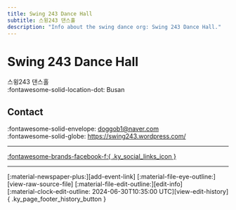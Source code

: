 ```yaml
---
title: Swing 243 Dance Hall
subtitle: 스윙243 댄스홀
description: "Info about the swing dance org: Swing 243 Dance Hall."
---
```


# Swing 243 Dance Hall

스윙243 댄스홀  
:fontawesome-solid-location-dot: Busan  


## Contact

:fontawesome-solid-envelope: <doggob1@naver.com>  
:fontawesome-solid-globe: <https://swing243.wordpress.com/>  

---

 [:fontawesome-brands-facebook-f:{ .ky_social_links_icon }](https://www.facebook.com/swing243)

---

<div class="ky_page_footer" markdown>
<div class="ky_page_footer_trailing" markdown="span">
[:material-newspaper-plus:][add-event-link]
[:material-file-eye-outline:][view-raw-source-file]
[:material-file-edit-outline:][edit-info]
</div>
<div class="ky_page_footer_leading" markdown="span">
[:material-clock-edit-outline: 2024-06-30T10:35:00 UTC][view-edit-history]{ .ky_page_footer_history_button }
</div>
</div>

[add-event-link]: https://github.com/swingdance/events/issues/new?assignees=&labels=add+event&projects=&template=02-add_entity.yml&title=Add%20Event%3A%20ko_KR%20%E2%80%A2%20%3CName%3E&region=ko_KR&province=Busan&city=Busan&org_id=swing-243-dance-hall "Add Event"
[view-raw-source-file]: https://github.com/swingdance/orgs/blob/main/ko_KR/swing-243-dance-hall.json "View Raw Source File"
[edit-info]: https://github.com/swingdance/orgs/issues/new?assignees=&labels=update+org&projects=&template=03-update_entity.yml&title=Update%20Org%3A%20ko_KR%20%E2%80%A2%20Swing%20243%20Dance%20Hall&region=ko_KR&id=swing-243-dance-hall&name=Swing%20243%20Dance%20Hall "Edit Info"

[view-edit-history]: https://github.com/swingdance/orgs/commits/main/ko_KR/swing-243-dance-hall.json "View Edit History"
